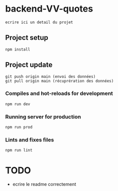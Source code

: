 # backend-VV-quotes
```
ecrire ici un detail du projet
```

## Project setup
```
npm install
```
## Project update
```
git push origin main (envoi des données)
git pull origin main (récuprération des données)
```

### Compiles and hot-reloads for development
```
npm run dev
```

### Running server for production
```
npm run prod
```

### Lints and fixes files
```
npm run lint
```


# TODO

- ecrire le readme correctement